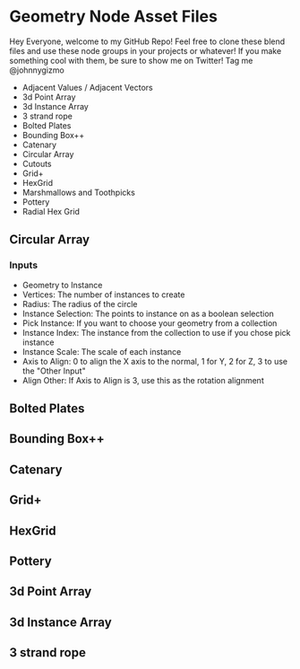 # Geometry Node Asset Files

Hey Everyone, welcome to my GitHub Repo! Feel free to clone these blend files and use these node groups in your projects or whatever! If you make something cool with them, be sure to show me on Twitter! Tag me @johnnygizmo 

  - Adjacent Values / Adjacent Vectors
  - 3d Point Array
  - 3d Instance Array
  - 3 strand rope
  - Bolted Plates
  - Bounding Box++
  - Catenary
  - Circular Array
  - Cutouts
  - Grid+
  - HexGrid
  - Marshmallows and Toothpicks
  - Pottery
  - Radial Hex Grid




## Circular Array
### Inputs

  - Geometry to Instance
  - Vertices: The number of instances to create
  - Radius: The radius of the circle
  - Instance Selection: The points to instance on as a boolean selection
  - Pick Instance: If you want to choose your geometry from a collection
  - Instance Index: The instance from the collection to use if you chose pick instance
  - Instance Scale: The scale of each instance
  - Axis to Align: 0 to align the X axis to the normal, 1 for Y, 2 for Z, 3 to use the "Other Input"
  - Align Other: If Axis to Align is 3, use this as the rotation alignment
    
## Bolted Plates
## Bounding Box++
## Catenary
## Grid+
## HexGrid
## Pottery  
## 3d Point Array
## 3d Instance Array
## 3 strand rope
